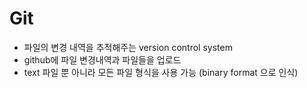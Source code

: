 





# Git

- 파일의 변경 내역을 추적해주는 version control system
- github에 파일 변경내역과 파일들을 업로드
- text 파일 뿐 아니라 모든 파일 형식을 사용 가능 (binary format 으로 인식)

